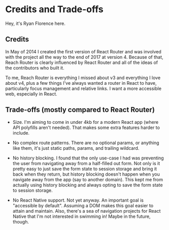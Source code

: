 # Credits and Trade-offs

Hey, it's Ryan Florence here.

## Credits

In May of 2014 I created the first version of React Router and was involved with the project all the way to the end of 2017 at version 4. Because of that, Reach Router is clearly influenced by React Router and all of the ideas of the contributors who built it.

To me, Reach Router is everything I missed about v3 and everything I love about v4, plus a few things I've always wanted a router in React to have, particularly focus management and relative links. I want a more accessible web, especially in React.

## Trade-offs (mostly compared to React Router)

* Size. I'm aiming to come in under 4kb for a modern React app (where API polyfills aren't needed). That makes some extra features harder to include.

* No complex route patterns. There are no optional params, or anything like them, it's just static paths, params, and trailing wildcard.

* No history blocking. I found that the only use-case I had was preventing the user from navigating away from a half-filled out form. Not only is it pretty easy to just save the form state to session storage and bring it back when they return, but history blocking doesn't happen when you navigate away from the app (say to another domain). This kept me from actually using history blocking and always opting to save the form state to session storage.

* No React Native support. Not yet anyway. An important goal is "accessible by default". Assuming a DOM makes this goal easier to attain and maintain. Also, there's a sea of navigation projects for React Native that I'm not interested in swimming in! Maybe in the future, though.
